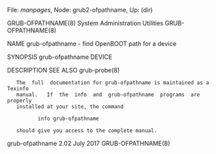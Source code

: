 File: *manpages*,  Node: grub2-ofpathname,  Up: (dir)

GRUB-OFPATHNAME(8)      System Administration Utilities     GRUB-OFPATHNAME(8)



NAME
       grub-ofpathname - find OpenBOOT path for a device

SYNOPSIS
       grub-ofpathname DEVICE

DESCRIPTION
SEE ALSO
       grub-probe(8)

       The  full  documentation for grub-ofpathname is maintained as a Texinfo
       manual.   If  the  info  and  grub-ofpathname  programs  are   properly
       installed at your site, the command

              info grub-ofpathname

       should give you access to the complete manual.



grub-ofpathname 2.02               July 2017                GRUB-OFPATHNAME(8)
